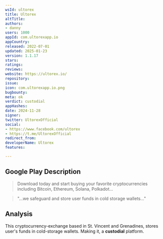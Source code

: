 ```yaml
---
wsId: ultorex
title: Ultorex
altTitle: 
authors:
- danny
users: 1000
appId: com.ultorexapp.io
appCountry: 
released: 2022-07-01
updated: 2025-01-23
version: 1.1.17
stars: 
ratings: 
reviews: 
website: https://ultorex.io/
repository: 
issue: 
icon: com.ultorexapp.io.png
bugbounty: 
meta: ok
verdict: custodial
appHashes: 
date: 2024-11-28
signer: 
twitter: UltorexOfficial
social:
- https://www.facebook.com/ultorex
- https://t.me/UltorexOfficial
redirect_from: 
developerName: Ultorex
features: 

---
```


## Google Play Description

> Download today and start buying your favorite cryptocurrencies including Bitcoin, Ethereum, Solana, Polkadot... 

> "...we safeguard and store user funds in cold storage wallets..."

## Analysis 

This cryptocurrency-exchange based in St. Vincent and Grenadines, stores user's funds in cold-storage wallets. Making it, a **custodial** platform.
